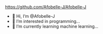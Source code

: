 https://github.com/Afobelle-J/Afobelle-J

- 👋 Hi, I’m @Afobelle-J
- 👀 I’m interested in programming...
- 🌱 I’m currently learning machine learning...

<!---
Afobelle-J/Afobelle-J is a ✨ special ✨ repository because its `README.md` (this file) appears on your GitHub profile.
You can click the Preview link to take a look at your changes.
--->
